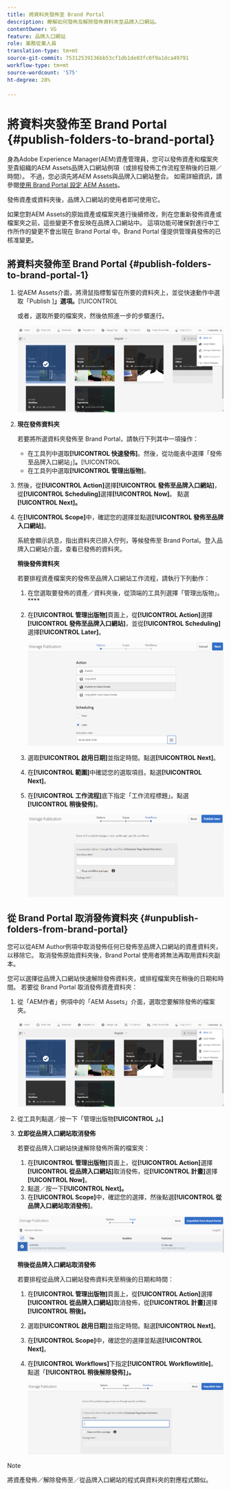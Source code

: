 ```yaml
---
title: 將資料夾發佈至 Brand Portal
description: 瞭解如何發佈及解除發佈資料夾至品牌入口網站。
contentOwner: VG
feature: 品牌入口網站
role: 業務從業人員
translation-type: tm+mt
source-git-commit: 75312539136bb53cf1db1de03fc0f9a1dca49791
workflow-type: tm+mt
source-wordcount: '575'
ht-degree: 28%

---
```



# 將資料夾發佈至 Brand Portal {#publish-folders-to-brand-portal}

身為Adobe Experience Manager(AEM)資產管理員，您可以發佈資產和檔案夾至貴組織的AEM Assets品牌入口網站例項（或排程發佈工作流程至稍後的日期／時間）。 不過，您必須先將AEM Assets與品牌入口網站整合。 如需詳細資訊，請參閱[使用 Brand Portal 設定 AEM Assets](configure-aem-assets-with-brand-portal.md)。

發佈資產或資料夾後，品牌入口網站的使用者即可使用它。

如果您對AEM Assets的原始資產或檔案夾進行後續修改，則在您重新發佈資產或檔案夾之前，這些變更不會反映在品牌入口網站中。 這項功能可確保對進行中工作所作的變更不會出現在 Brand Portal 中。Brand Portal 僅提供管理員發佈的已核准變更。

## 將資料夾發佈至 Brand Portal {#publish-folders-to-brand-portal-1}

1. 從AEM Assets介面，將滑鼠指標暫留在所要的資料夾上，並從快速動作中選取「Publish ]**」選項。**[!UICONTROL 

   或者，選取所要的檔案夾，然後依照進一步的步驟進行。

   ![publish2bp](assets/publish2bp.png)

2. **現在發佈資料夾**

   若要將所選資料夾發佈至 Brand Portal，請執行下列其中一項操作：

   * 在工具列中選取&#x200B;**[!UICONTROL 快速發佈]**。然後，從功能表中選擇「發佈至品牌入口網站」]**。**[!UICONTROL 
   * 在工具列中選取&#x200B;**[!UICONTROL 管理出版物]**。

3. 然後，從&#x200B;**[!UICONTROL Action]**&#x200B;選擇&#x200B;**[!UICONTROL 發佈至品牌入口網站]**，從&#x200B;**[!UICONTROL Scheduling]**&#x200B;選擇&#x200B;**[!UICONTROL Now]**。 點選&#x200B;**[!UICONTROL Next]。**
4. 在&#x200B;**[!UICONTROL Scope]**&#x200B;中，確認您的選擇並點選&#x200B;**[!UICONTROL 發佈至品牌入口網站]**。

   系統會顯示訊息，指出資料夾已排入佇列，等候發佈至 Brand Portal。登入品牌入口網站介面，查看已發佈的資料夾。

   **稍後發佈資料夾**

   若要排程資產檔案夾的發佈至品牌入口網站工作流程，請執行下列動作：

   1. 在您選取要發佈的資產／資料夾後，從頂端的工具列選擇「管理出版物」。****
   2. 在&#x200B;**[!UICONTROL 管理出版物]**&#x200B;頁面上，從&#x200B;**[!UICONTROL Action]**&#x200B;選擇&#x200B;**[!UICONTROL 發佈至品牌入口網站]**，並從&#x200B;**[!UICONTROL Scheduling]**&#x200B;選擇&#x200B;**[!UICONTROL Later]**。

      ![publishlaterbp](assets/publishlaterbp.png)

   3. 選取&#x200B;**[!UICONTROL 啟用日期]**&#x200B;並指定時間。點選&#x200B;**[!UICONTROL Next]**。
   4. 在&#x200B;**[!UICONTROL 範圍]**&#x200B;中確認您的選取項目。點選&#x200B;**[!UICONTROL Next]**。
   5. 在&#x200B;**[!UICONTROL 工作流程]**&#x200B;底下指定「工作流程標題」。點選&#x200B;**[!UICONTROL 稍後發佈]**。

      ![managerchedulepub](assets/manageschedulepub.png)

## 從 Brand Portal 取消發佈資料夾 {#unpublish-folders-from-brand-portal}

您可以從AEM Author例項中取消發佈任何已發佈至品牌入口網站的資產資料夾，以移除它。 取消發佈原始資料夾後，Brand Portal 使用者將無法再取用資料夾副本。

您可以選擇從品牌入口網站快速解除發佈資料夾，或排程檔案夾在稍後的日期和時間。 若要從 Brand Portal 取消發佈資產資料夾：

1. 從「AEM作者」例項中的「AEM Assets」介面，選取您要解除發佈的檔案夾。

   ![publish2bp-1](assets/publish2bp-1.png)

2. 從工具列點選／按一下「管理出版物&#x200B;**[!UICONTROL 」。]**

3. **立即從品牌入口網站取消發佈**

   若要從品牌入口網站快速解除發佈所需的檔案夾：

   1. 在&#x200B;**[!UICONTROL 管理出版物]**&#x200B;頁面上，從&#x200B;**[!UICONTROL Action]**&#x200B;選擇&#x200B;**[!UICONTROL 從品牌入口網站]**&#x200B;取消發佈，從&#x200B;**[!UICONTROL 計畫]**&#x200B;選擇&#x200B;**[!UICONTROL Now]**。
   2. 點選／按一下&#x200B;**[!UICONTROL Next]。**
   3. 在&#x200B;**[!UICONTROL Scope]**&#x200B;中，確認您的選擇，然後點選&#x200B;**[!UICONTROL 從品牌入口網站取消發佈]**。

   ![confirm-unpublish](assets/confirm-unpublish.png)

   **稍後從品牌入口網站取消發佈**

   若要排程從品牌入口網站發佈資料夾至稍後的日期和時間：

   1. 在&#x200B;**[!UICONTROL 管理出版物]**&#x200B;頁面上，從&#x200B;**[!UICONTROL Action]**&#x200B;選擇&#x200B;**[!UICONTROL 從品牌入口網站]**&#x200B;取消發佈，從&#x200B;**[!UICONTROL 計畫]**&#x200B;選擇&#x200B;**[!UICONTROL 稍後]。**
   2. 選取&#x200B;**[!UICONTROL 啟用日期]**&#x200B;並指定時間。點選&#x200B;**[!UICONTROL Next]**。
   3. 在&#x200B;**[!UICONTROL Scope]**&#x200B;中，確認您的選擇並點選&#x200B;**[!UICONTROL Next]**。
   4. 在&#x200B;**[!UICONTROL Workflows]**&#x200B;下指定&#x200B;**[!UICONTROL Workflowtitle]**。 點選「**[!UICONTROL 稍後解除發佈]」。**

      ![unpublishworkflows](assets/unpublishworkflows.png)


>[!NOTE]
>
>將資產發佈／解除發佈至／從品牌入口網站的程式與資料夾的對應程式類似。
